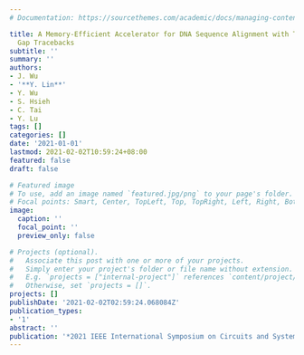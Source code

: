 ```yaml
---
# Documentation: https://sourcethemes.com/academic/docs/managing-content/

title: A Memory-Efficient Accelerator for DNA Sequence Alignment with Two-Piece Affine
  Gap Tracebacks
subtitle: ''
summary: ''
authors:
- J. Wu
- '**Y. Lin**'
- Y. Wu
- S. Hsieh
- C. Tai
- Y. Lu
tags: []
categories: []
date: '2021-01-01'
lastmod: 2021-02-02T10:59:24+08:00
featured: false
draft: false

# Featured image
# To use, add an image named `featured.jpg/png` to your page's folder.
# Focal points: Smart, Center, TopLeft, Top, TopRight, Left, Right, BottomLeft, Bottom, BottomRight.
image:
  caption: ''
  focal_point: ''
  preview_only: false

# Projects (optional).
#   Associate this post with one or more of your projects.
#   Simply enter your project's folder or file name without extension.
#   E.g. `projects = ["internal-project"]` references `content/project/deep-learning/index.md`.
#   Otherwise, set `projects = []`.
projects: []
publishDate: '2021-02-02T02:59:24.068084Z'
publication_types:
- '1'
abstract: ''
publication: '*2021 IEEE International Symposium on Circuits and Systems (ISCAS)*'
---
```

